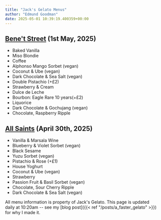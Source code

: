 ```yaml
---
title: "Jack's Gelato Menus"
author: "Edmund Goodman"
date: 2025-05-01 10:39:19.400359+00:00
---
```


## [Bene't Street](https://www.jacksgelato.com/bene-t-street-menu) (1st May, 2025)

- Baked Vanilla
- Miso Blondie
- Coffee
- Alphonso Mango Sorbet (vegan)
- Coconut & Ube (vegan)
- Dark Chocolate & Sea Salt (vegan)
- Double Pistachio (+£2)
- Strawberry & Cream
- Dulce de Leche
- Bourbon: Eagle Rare 10 years(+£2)
- Liquorice
- Dark Chocolate & Gochujang (vegan)
- Chocolate, Raspberry Ripple


## [All Saints](https://www.jacksgelato.com/all-saints-menu) (April 30th, 2025)

- Vanilla & Marsala Wine
- Blueberry & Violet Sorbet (vegan)
- Black Sesame
- Yuzu Sorbet (vegan)
- Pistachio & Rose (+£1)
- House Yoghurt
- Coconut & Ube (vegan)
- Strawberry
- Passion Fruit & Basil Sorbet (vegan)
- Chocolate, Sour Cherry Ripple
- Dark Chocolate & Sea Salt (vegan)

All menu information is property of Jack's Gelato. This page is
updated daily at 10:20am -- see my
[blog post]({{< ref "/posts/a_faster_gelato" >}}) for why I made it.
